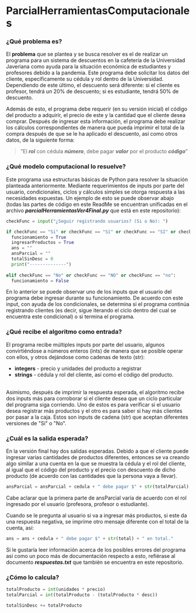 # ParcialHerramientasComputacionales
### ¿Qué problema es?
El **problema** que se plantea y se busca resolver es el de realizar un programa para un sistema de descuentos en la cafetería de la Universidad Javeriana como ayuda para la situación económica de estudiantes y profesores debido a la pandemia. Este programa debe solicitar los datos del cliente, específicamente su cédula y rol dentro de la Universidad. Dependiendo de este último, el descuento será diferente: si el cliente es profesor, tendrá un 20% de descuento; si es estudiante, tendrá 50% de descuento. 

Además de esto, el programa debe requerir (en su versión inicial) el código del producto a adquirir, el precio de este y la cantidad que el cliente desea comprar. Después de ingresar esta información, el programa debe realizar los cálculos correspondientes de manera que pueda imprimir el total de la compra después de que se le ha aplicado el descuento, así como otros datos, de la siguiente forma:

> ”El **_rol_** con cédula **_número_**, debe pagar **_valor_** por el producto **_código_**”

### ¿Qué modelo computacional lo resuelve?
Este programa usa estructuras básicas de Python para resolver la situación planteada anteriormente. Mediante requerimientos de inputs por parte del usuario, condicionales, ciclos y cálculos simples se otorga respuesta a las necesidades expuestas. Un ejemplo de esto se puede observar abajo (todas las partes de código en este ReadMe se encuentran unificadas en el archivo **_parcialHerramientasVer4Final.py_** que está en este repositorio):

```python
checkFunc = input("¿Seguir registrando usuarios? (Si o No): ")

if checkFunc == "Si" or checkFunc == "Sí" or checkFunc == "SI" or checkFunc == "si" or checkFunc == "sí":
  funcionamiento = True
  ingresarProductos = True
  ans = ""
  ansParcial = ""
  totalSinDesc = 0
  print("--------------")
  
elif checkFunc == "No" or checkFunc == "NO" or checkFunc == "no":
  funcionamiento = False
 ```
 
En lo anterior se puede observar uno de los inputs que el usuario del programa debe ingresar durante su funcionamiento. De acuerdo con este input, con ayuda de los condicionales, se determina si el programa continúa registrando clientes (es decir, sigue iterando el ciclo dentro del cual se encuentra este condicional) o si termina el programa.

### ¿Qué recibe el algoritmo como entrada?
El programa recibe múltiples inputs por parte del usuario, algunos convirtiéndose a números enteros (ints) de manera que se posible operar con ellos, y otros dejándose como cadenas de texto (str):
* **integers** - precio y unidades del producto a registrar
* **strings** - cédula y rol del cliente, así como el código del producto. 
<br>
Asimismo, después de imprimir la respuesta esperada, el algoritmo recibe dos inputs más para corroborar si el cliente desea que un ciclo particular del programa siga corriendo. Uno de estos es para verificar si el usuario desea registrar más productos y el otro es para saber si hay más clientes por pasar a la caja. Estos son inputs de cadena (str) que aceptan diferentes versiones de "Si" o "No".

### ¿Cuál es la salida esperada? 
En la versión final hay dos salidas esperadas. Debido a que el cliente puede ingresar varias cantidades de productos diferentes, entonces se va creando algo similar a una cuenta en la que se muestra la cédula y el rol del cliente, al igual que el código del producto y el precio con descuento de dicho producto (de acuerdo con las cantidades que la persona vaya a llevar).

```python
ansParcial = ansParcial + cedula + " debe pagar $" + str(totalParcial) + " por el producto " + codProducto + "."
```

Cabe aclarar que la primera parte de ansParcial varía de acuerdo con el rol ingresado por el usuario (profesora, profesor o estudiante).

Cuando se le pregunta al usuario si va a ingresar más productos, si este da una respuesta negativa, se imprime otro mensaje diferente con el total de la cuenta, así:

```python
ans = ans + cedula + " debe pagar $" + str(total) + " en total."
```

Si le gustaría leer información acerca de los posibles errores del programa así como un poco más de documentación respecto a esto, refiérase al documento **_respuestas.txt_** que también se encuentra en este repositorio.

### ¿Cómo lo calcula?

```python
totalProducto = int(unidades * precio)
totalParcial = int(totalProducto - (totalProducto * desc))
```

```python
totalSinDesc += totalProducto
```
